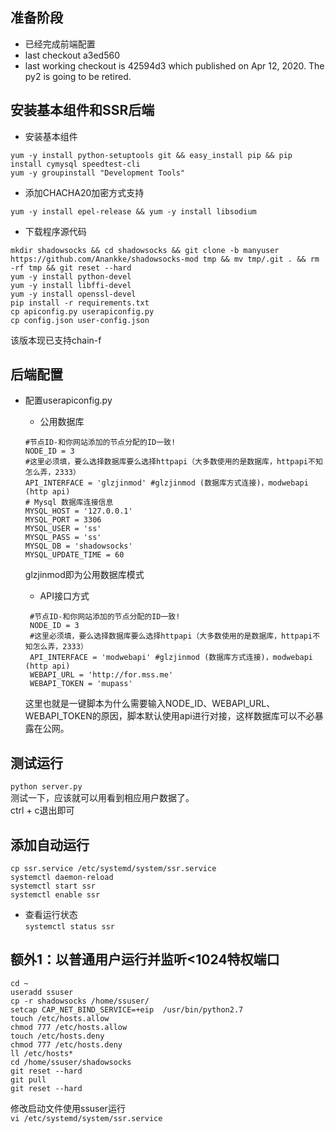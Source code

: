 

## 准备阶段  

* 已经完成前端配置  
* last checkout a3ed560  
* last working checkout is 42594d3 which published on  Apr 12, 2020. The py2 is going to be retired.

## 安装基本组件和SSR后端  

* 安装基本组件  
```  
yum -y install python-setuptools git && easy_install pip && pip install cymysql speedtest-cli
yum -y groupinstall "Development Tools"
```  
* 添加CHACHA20加密方式支持  
```
yum -y install epel-release && yum -y install libsodium
```  

* 下载程序源代码  
```  
mkdir shadowsocks && cd shadowsocks && git clone -b manyuser https://github.com/Anankke/shadowsocks-mod tmp && mv tmp/.git . && rm -rf tmp && git reset --hard
yum -y install python-devel  
yum -y install libffi-devel  
yum -y install openssl-devel  
pip install -r requirements.txt  
cp apiconfig.py userapiconfig.py  
cp config.json user-config.json  
```  
该版本现已支持chain-f  

## 后端配置  

* 配置userapiconfig.py  
    * 公用数据库
    ```    
    #节点ID-和你网站添加的节点分配的ID一致!  
    NODE_ID = 3  
    #这里必须填，要么选择数据库要么选择httpapi（大多数使用的是数据库，httpapi不知怎么弄，2333）  
    API_INTERFACE = 'glzjinmod' #glzjinmod (数据库方式连接)，modwebapi (http api)  
    # Mysql 数据库连接信息  
    MYSQL_HOST = '127.0.0.1'  
    MYSQL_PORT = 3306  
    MYSQL_USER = 'ss'  
    MYSQL_PASS = 'ss'  
    MYSQL_DB = 'shadowsocks'  
    MYSQL_UPDATE_TIME = 60       
    ```   
    glzjinmod即为公用数据库模式  
    

   * API接口方式  
   ```  
    #节点ID-和你网站添加的节点分配的ID一致!  
    NODE_ID = 3  
    #这里必须填，要么选择数据库要么选择httpapi（大多数使用的是数据库，httpapi不知怎么弄，2333）  
    API_INTERFACE = 'modwebapi' #glzjinmod (数据库方式连接)，modwebapi (http api)  
    WEBAPI_URL = 'http://for.mss.me'  
    WEBAPI_TOKEN = 'mupass'  
    ```  
    这里也就是一键脚本为什么需要输入NODE_ID、WEBAPI_URL、WEBAPI_TOKEN的原因，脚本默认使用api进行对接，这样数据库可以不必暴露在公网。  


## 测试运行
  `python server.py`  
  测试一下，应该就可以用看到相应用户数据了。  
  ctrl + c退出即可  
  
## 添加自动运行  
  ```  
  cp ssr.service /etc/systemd/system/ssr.service  
  systemctl daemon-reload  
  systemctl start ssr  
  systemctl enable ssr  
  ```  
  * 查看运行状态  
  `systemctl status ssr`  

## 额外1：以普通用户运行并监听<1024特权端口

```  
cd ~
useradd ssuser
cp -r shadowsocks /home/ssuser/
setcap CAP_NET_BIND_SERVICE=+eip  /usr/bin/python2.7
touch /etc/hosts.allow
chmod 777 /etc/hosts.allow
touch /etc/hosts.deny
chmod 777 /etc/hosts.deny
ll /etc/hosts*
cd /home/ssuser/shadowsocks
git reset --hard
git pull
git reset --hard
```  

修改启动文件使用ssuser运行  
`vi /etc/systemd/system/ssr.service`  
